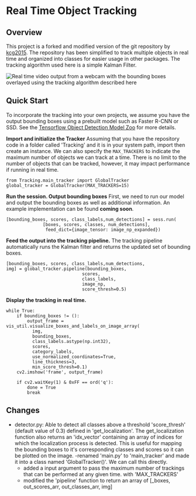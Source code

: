# Real Time Object Tracking

## Overview
This project is a forked and modified version of the git repository by [kcg2015](https://github.com/kcg2015/Vehicle-Detection-and-Tracking). The repository has been simplified to track multiple objects in real time and organized into classes for easier usage in other packages. The tracking algorithm used here is a simple Kalman Filter.

![Real time video output from a webcam with the bounding boxes overlayed using the tracking algorithm described here](https://github.com/omarabid59/Object-Tracking-Library/blob/master/tracking_output.png)



## Quick Start
To incorporate the tracking into your own projects, we assume you have the output bounding boxes using a prebuilt model such as Faster R-CNN or SSD. See the [Tensorflow Object Detection Model Zoo](https://github.com/tensorflow/models/blob/master/research/object_detection/g3doc/detection_model_zoo.md) for more details.

**Import and initialize the Tracker**
Assuming that you have the repository code in a folder called 'Tracking' and it is in your system path, import then create an instance. We can also specify the ```MAX_TRACKERS``` to indicate the maximum number of objects we can track at a time. There is no limit to the number of objects that can be tracked, however, it may impact performance if running in real time.
```
from Tracking.main_tracker import GlobalTracker
global_tracker = GlobalTracker(MAX_TRACKERS=15)
```

**Run the session. Output bounding boxes**
First, we need to run our model and output the bounding boxes as well as additional information. An example implementation can be found **coming soon**.
```
[bounding_boxes, scores, class_labels,num_detections] = sess.run(
              [boxes, scores, classes, num_detections],
               feed_dict={image_tensor: image_np_expanded})
```


**Feed the output into the tracking pipeline.**
The tracking pipeline automatically runs the Kalman filter and returns the updated set of bounding boxes.
```
[bounding_boxes, scores, class_labels,num_detections,
img] = global_tracker.pipeline(bounding_boxes,
                             scores,
                             class_labels,
                             image_np,
                             score_thresh=0.5)
```
**Display the tracking in real time.**
```
while True:
    if bounding_boxes != ():    
        output_frame = vis_util.visualize_boxes_and_labels_on_image_array(
          img,
          bounding_boxes,
          class_labels.astype(np.int32),
          scores,
          category_labels,
          use_normalized_coordinates=True,
          line_thickness=3,
          min_score_thresh=0.1)
    cv2.imshow('frame', output_frame)

    if cv2.waitKey(1) & 0xFF == ord('q'):
        done = True
        break
```                  
           

## Changes
- detector.py: Able to detect all classes above a threshold 'score_thresh' (default value of 0.3) defined in 'get_localization'.
          The get_localization function also returns an 'idx_vector' containing an array of indices for which the localization process is detected. This is useful for mapping the bounding boxes to it's corresponding classes and scores so it can be plotted on the image.
-renamed 'main.py' to 'main_tracker' and made it into a class named 'GlobalTracker()'. We can call this directly.
    - added a input argument to pass the maximum number of trackings that can be performed at any given time. with 'MAX_TRACKERS'
    - modified the 'pipeline' function to return an array of [_boxes, out_scores_arr, out_classes_arr, img]


